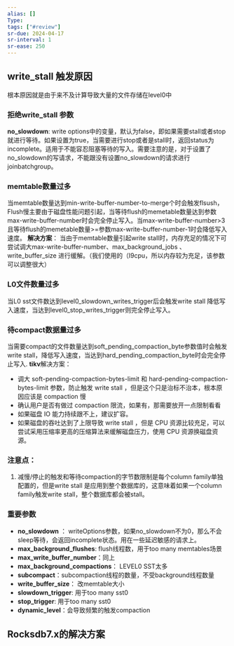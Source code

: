 ```yaml
---
alias: []
Type: 
tags: ["#review"]
sr-due: 2024-04-17
sr-interval: 1
sr-ease: 250
---
```

## write_stall 触发原因
根本原因就是由于来不及计算导致大量的文件存储在level0中
### 拒绝write_stall 参数
**no_slowdown**:  write options中的变量，默认为false，即如果需要stall或者stop就进行等待。如果设置为true，当需要进行stop或者是stall时，返回status为incomplete。适用于不能容忍阻塞等待的写入。需要注意的是，对于设置了no_slowdown的写请求，不能跟没有设置no_slowdown的请求进行joinbatchgroup。
### memtable数量过多
当memtable数量达到min-write-buffer-number-to-merge个时会触发flsush，Flush慢主要由于磁盘性能问题引起，当等待flush的memetable数量达到参数max-write-buffer-number时会完全停止写入。当max-write-buffer-number>3且等待flush的memetable数量>=参数max-write-buffer-number-1时会降低写入速度。
**解决方案**： 当由于memtable数量引起write stall时，内存充足的情况下可尝试调大max-write-buffer-number、max_background_jobs 、write_buffer_size 进行缓解。（我们使用的（I9cpu，所以内存较为充足，该参数可以调整很大）
### L0文件数量过多
当L0 sst文件数达到level0_slowdown_writes_trigger后会触发write stall 降低写入速度，当达到level0_stop_writes_trigger则完全停止写入。
### 待compact数据量过多
当需要compact的文件数量达到soft_pending_compaction_byte参数值时会触发write stall，降低写入速度，当达到hard_pending_compaction_byte时会完全停止写入.
**tikv**解决方案：
- 调大 soft-pending-compaction-bytes-limit 和 hard-pending-compaction-bytes-limit 参数，防止触发 write stall ，但是这个只是治标不治本，根本原因应该是 compaction 慢
- 确认用户是否有做过 compaction 限流，如果有，那需要放开一点限制看看
- 如果磁盘 IO 能力持续跟不上，建议扩容。
- 如果磁盘的吞吐达到了上限导致 write stall ，但是 CPU 资源比较充足，可以尝试采用压缩率更高的压缩算法来缓解磁盘压力，使用 CPU 资源换磁盘资源。
### 注意点：
1. 减慢/停止的触发和等待compaction的字节数限制是每个column family单独配置的，但是write stall 是应用到整个数据库的，这意味着如果一个column family触发write stall，整个数据库都会被stall。
### 重要参数
- **no_slowdown** ： writeOptions参数，如果no_slowdown不为0，那么不会sleep等待，会返回incomplete状态。用在一些延迟敏感的请求上。  
- **max_background_flushes**: flush线程数，用于too many memtables场景  
- **max_write_buffer_number**：同上
- **max_background_compactions**： LEVEL0 SST太多  
- **subcompact**：subcompaction线程的数量，不受background线程数量
- **write_buffer_size**： 改memtable大小  
- **slowdown_trigger**: 用于too many sst0  
- **stop_trigger**: 用于too many sst0
- **dynamic_level**：会导致频繁的触发compaction

## Rocksdb7.x的解决方案
